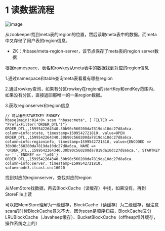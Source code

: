 # 1 读数据流程

![image](https://user-images.githubusercontent.com/75486726/181244733-5c4ece0e-7409-46c2-a675-1299a43e6249.png)

从zookeeper找到meta表的region的位置，然后读取meta表中的数据。而meta中又存储了用户表的region信息。
- ZK：/hbase/meta-region-server，该节点保存了meta表的region server数据

根据namespace、表名和rowkey从meta表中的数据找到对应的region信息

1.通过namespace和table查询meta表看看有哪些region

2.通过rowkey查询，如果有分区rowkey在region的startKey和endKey范围内，如果没有分区，直接返回那唯一的一条region数据。

3.获取regionserver和region信息

``` 
// 可以看到STARTKEY ENDKEY
hbase(main):014:0> scan "hbase:meta", { FILTER => "PrefixFilter('ORDER_DTL')"}
ORDER_DTL,,1599542264340.30b90c560200da7819da10dc27d8a6ca. column=info:state, timestamp=1599542721810, value=OPEN
ORDER_DTL,,1599542264340.30b90c560200da7819da10dc27d8a6ca.  column=info:regioninfo, timestamp=1599542721810, value={ENCODED => 30b90c560200da7819da10dc27d8a6ca, NAME => 'ORDER_DTL,,1599542264340.30b90c560200da7819da10dc27d8a6ca.', STARTKEY => '', ENDKEY => '\x01'}
ORDER_DTL,,1599542264340.30b90c560200da7819da10dc27d8a6ca. column=info:server, timestamp=1599542721810, value=node3.itcast.cn:16020
```

找到对应的regionserver，查找对应的region

从MemStore找数据，再去BlockCache（读缓存）中找，如果没有，再到StoreFile上读

可以把MemStore理解为一级缓存，BlockCache（读缓存）为二级缓存，但注意scan的时候BlockCache意义不大，因为scan是顺序扫描，BlockCache又分LRUBlockCache（Javaheep缓存）、BucketBlockCache（offheap堆外缓存，操作系统之上的）


